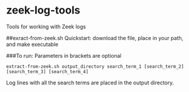 # zeek-log-tools
Tools for working with Zeek logs

##exract-from-zeek.sh
Quickstart: download the file, place in your path, and make executable

###To run:
Parameters in brackets are optional
```
extract-from-zeek.sh output_directory search_term_1 [search_term_2] [search_term_3] [search_term_4]
```

Log lines with all the search terms are placed in the output directory.
